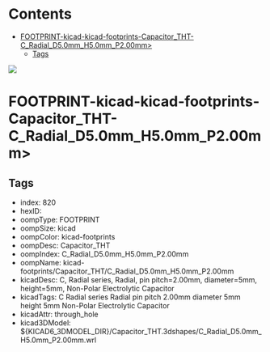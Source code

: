 



Contents
========

* [FOOTPRINT-kicad-kicad-footprints-Capacitor_THT-C_Radial_D5.0mm_H5.0mm_P2.00mm>](#footprint-kicad-kicad-footprints-capacitor_tht-c_radial_d50mm_h50mm_p200mm)
	* [Tags](#tags)
  
![][im]
# FOOTPRINT-kicad-kicad-footprints-Capacitor_THT-C_Radial_D5.0mm_H5.0mm_P2.00mm>

## Tags

- index: 820
- hexID: 
- oompType: FOOTPRINT
- oompSize: kicad
- oompColor: kicad-footprints
- oompDesc: Capacitor_THT
- oompIndex: C_Radial_D5.0mm_H5.0mm_P2.00mm
- oompName: kicad-footprints/Capacitor_THT/C_Radial_D5.0mm_H5.0mm_P2.00mm
- kicadDesc: C, Radial series, Radial, pin pitch=2.00mm, diameter=5mm, height=5mm, Non-Polar Electrolytic Capacitor
- kicadTags: C Radial series Radial pin pitch 2.00mm diameter 5mm height 5mm Non-Polar Electrolytic Capacitor
- kicadAttr: through_hole
- kicad3DModel: ${KICAD6_3DMODEL_DIR}/Capacitor_THT.3dshapes/C_Radial_D5.0mm_H5.0mm_P2.00mm.wrl



[im]: image.png
